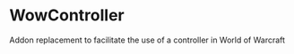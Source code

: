 WowController
=============

Addon replacement to facilitate the use of a controller in World of Warcraft
